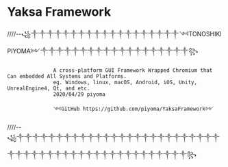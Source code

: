 # Yaksa Framework

////--꧁༒༒༒༒༒༒༒༒༒༒༒༒༒༒༒༒༒༒༒༺TONOSHIKI PIYOMA༻༒༒༒༒༒༒༒༒༒༒༒༒༒༒༒༒༒༒༒꧂
        







                   A cross-platform GUI Framework Wrapped Chromium that Can embedded All Systems and Platforms.
                   eg. Windows, linux, macOS, Android, iOS, Unity, UnrealEngine4, Qt, and etc.
                   2020/04/29 piyoma

                   ༺GitHub https://github.com/piyoma/YaksaFramework༻   
                                            







////--꧁༒༒༒༒༒༒༒༒༒༒༒༒༒༒༒༒༒༒༒༒༒༒༒༒༒༒༒༒༒༒༒༒༒༒༒༒༒༒༒༒༒༒༒༒༒༒༒༒༒꧂
